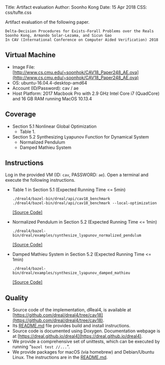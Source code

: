 Title:   Artifact evaluation
Author:  Soonho Kong
Date:    15 Apr 2018
CSS: css/tufte.css

Artifact evaluation of the following paper.

```
Delta-Decision Procedures for Exists-Forall Problems over the Reals
Soonho Kong, Armando Solar-Lezama, and Sicun Gao
In CAV (International Conference on Computer Aided Verification) 2018
```

Virtual Machine
---------------

 - Image File: [http://www.cs.cmu.edu/~soonhok/CAV18_Paper248_AE.ova](http://www.cs.cmu.edu/~soonhok/CAV18_Paper248_AE.ova)
 - OS: ubuntu-16.04.4-desktop-amd64
 - Account (ID/Password): cav / ae
 - Host Platform: 2017 Macbook Pro with 2.9 GHz Intel Core i7
   (QuadCore) and 16 GB RAM running MacOS 10.13.4
   

Coverage
--------

 - Section 5.1 Nonlinear Global Optimization
    - Table 1.
 - Section 5.2 Synthesizing Lyapunov Function for Dynamical System
    - Normalized Pendulum
    - Damped Mathieu System

Instructions
------------

Log in the provided VM (ID: `cav`, PASSWORD: `ae`). Open a terminal
and execute the following instructions.

 - Table 1 in Section 5.1 (Expected Running Time <= 5min) 
    ```
    ./dreal4/bazel-bin/dreal/api/cav18_benchmark
    ./dreal4/bazel-bin/dreal/api/cav18_benchmark --local-optimization
    ```
    [[Source Code]](https://github.com/dreal/dreal4/blob/c37dfdbb64c2bb15c8f9d7250d20e98c53b948e5/dreal/api/test/cav18_benchmark.py)
	
 - Normalized Pendulum in Section 5.2 (Expected Running Time <= 1min)
    ```
    ./dreal4/bazel-bin/dreal/examples/synthesize_lyapunov_normalized_pendulum
    ```
    [[Source Code]](https://github.com/dreal/dreal4/blob/master/dreal/examples/synthesize_lyapunov_normalized_pendulum.cc)
	
 - Damped Mathieu System in Section 5.2 (Expected Running Time <= 1min)
    ```
    ./dreal4/bazel-bin/dreal/examples/synthesize_lyapunov_damped_mathieu
    ```
    [[Source Code]](https://github.com/dreal/dreal4/blob/master/dreal/examples/synthesize_lyapunov_damped_mathieu.cc)

Quality
-------

 - Source code of the implementation, dReal4, is available at
   [https://github.com/dreal/dreal4/tree/cav18](https://github.com/dreal/dreal4/tree/cav18).
 - Its
   [README.md](https://github.com/dreal/dreal4/blob/master/README.md)
   file provides build and install instructions.
 - Source code is documented using Doxygen. Documentation webpage is
   at
   [https://dreal.github.io/dreal4](https://dreal.github.io/dreal4).
 - We provide a comprehensive set of unittests, which can be executed by running
	"`bazel test //...`".
 - We provide packages for macOS (via homebrew) and Debian/Ubuntu
   Linux. The instructions are in the
   [README.md](https://github.com/dreal/dreal4/blob/master/README.md).
